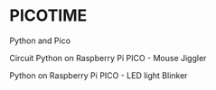 # PICOTIME
Python and Pico 

Circuit Python on Raspberry Pi PICO - Mouse Jiggler

Python on Raspberry Pi PICO - LED light Blinker
